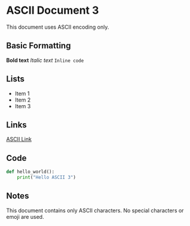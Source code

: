 # ASCII Document 3

This document uses ASCII encoding only.

## Basic Formatting
**Bold text**
*Italic text*
`Inline code`

## Lists
- Item 1
- Item 2
- Item 3

## Links
[ASCII Link](https://example.com)

## Code
```python
def hello_world():
    print("Hello ASCII 3")
```

## Notes
This document contains only ASCII characters.
No special characters or emoji are used.
